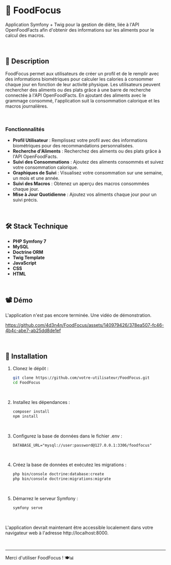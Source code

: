 # 🍌 FoodFocus

Application Symfony + Twig pour la gestion de diète, liée à l'API OpenFoodFacts afin d'obtenir des informations sur les aliments pour le calcul des macros.

<br>

## 📜 Description

FoodFocus permet aux utilisateurs de créer un profil et de le remplir avec des informations biométriques pour calculer les calories à consommer chaque jour en fonction de leur activité physique. Les utilisateurs peuvent rechercher des aliments ou des plats grâce à une barre de recherche connectée à l'API OpenFoodFacts. En ajoutant des aliments avec le grammage consommé, l'application suit la consommation calorique et les macros journalières.

<br>

### Fonctionnalités

- **Profil Utilisateur** : Remplissez votre profil avec des informations biométriques pour des recommandations personnalisées.
- **Recherche d'Aliments** : Recherchez des aliments ou des plats grâce à l'API OpenFoodFacts.
- **Suivi des Consommations** : Ajoutez des aliments consommés et suivez votre consommation calorique.
- **Graphiques de Suivi** : Visualisez votre consommation sur une semaine, un mois et une année.
- **Suivi des Macros** : Obtenez un aperçu des macros consommées chaque jour.
- **Mise à Jour Quotidienne** : Ajoutez vos aliments chaque jour pour un suivi précis.

<br>

## 🛠️ Stack Technique

- **PHP Symfony 7**
- **MySQL**
- **Doctrine ORM**
- **Twig Template**
- **JavaScript**
- **CSS**
- **HTML**

<br>

## 📽️ Démo

L'application n'est pas encore terminée. Une vidéo de démonstration.

https://github.com/4d3n4n/FoodFocus/assets/140979426/378ea507-fc46-4b4c-abe7-ab25dd8de1ef


<br>

## 🚀 Installation

1. Clonez le dépôt :
   ```bash
   git clone https://github.com/votre-utilisateur/FoodFocus.git
   cd FoodFocus
   ```
<br>
   
2. Installez les dépendances :
   ```bash
   composer install
   npm install
   ```
<br>

3. Configurez la base de données dans le fichier .env :
   ```env
   DATABASE_URL="mysql://user:password@127.0.0.1:3306/foodfocus"
   ```
<br>

4. Créez la base de données et exécutez les migrations :
   ```bash
   php bin/console doctrine:database:create
   php bin/console doctrine:migrations:migrate
   ```
<br>

5. Démarrez le serveur Symfony :
   ```bash
   symfony serve
   ```
<br>

  L'application devrait maintenant être accessible localement dans votre navigateur web à l'adresse http://localhost:8000.

<br>

---
Merci d'utiliser FoodFocus ! 🍽️📊

